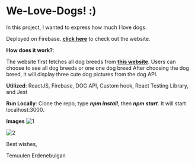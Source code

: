 ﻿# We-Love-Dogs! :)

In this project, I wanted to express how much I love dogs.

Deployed on Firebase. **[click here](https://dog-api-73374.web.app/)** to check out the website.

**How does it work?**:

The website first fetches all dog breeds from **[this website](https://dog.ceo/dog-api/)**.
Users can choose to see all dog breeds or one one dog breed
After choosing the dog breed, it will display three cute dog pictures from the dog API.

**Utilized**: ReactJS, Firebase, DOG API, Custom hook, React Testing Library, and Jest

**Run Locally**: Clone the repo, type **_npm install_**, then **_npm start_**. It will start localhost:3000.

**Images**
![1](https://user-images.githubusercontent.com/44326790/128615581-461e731c-5369-483f-9806-d3a262099688.PNG)

![2](https://user-images.githubusercontent.com/44326790/128615583-6e08a431-410a-49cb-93d1-71828e60d397.PNG)

Best wishes,

Temuulen Erdenebulgan

